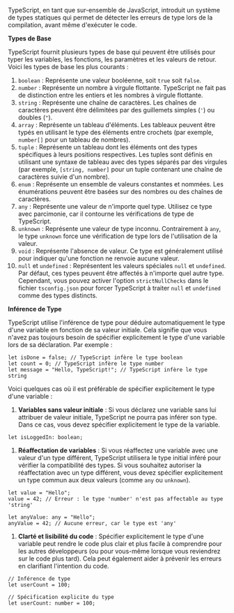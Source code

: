 TypeScript, en tant que sur-ensemble de JavaScript, introduit un système de types statiques qui permet de détecter les erreurs de type lors de la compilation, avant même d'exécuter le code. 

**Types de Base**

TypeScript fournit plusieurs types de base qui peuvent être utilisés pour typer les variables, les fonctions, les paramètres et les valeurs de retour. Voici les types de base les plus courants :

1. `boolean` : Représente une valeur booléenne, soit `true` soit `false`.
2. `number` : Représente un nombre à virgule flottante. TypeScript ne fait pas de distinction entre les entiers et les nombres à virgule flottante.
3. `string` : Représente une chaîne de caractères. Les chaînes de caractères peuvent être délimitées par des guillemets simples (`'`) ou doubles (`"`).
4. `array` : Représente un tableau d'éléments. Les tableaux peuvent être typés en utilisant le type des éléments entre crochets (par exemple, `number[]` pour un tableau de nombres).
5. `tuple` : Représente un tableau dont les éléments ont des types spécifiques à leurs positions respectives. Les tuples sont définis en utilisant une syntaxe de tableau avec des types séparés par des virgules (par exemple, `[string, number]` pour un tuple contenant une chaîne de caractères suivie d'un nombre).
6. `enum` : Représente un ensemble de valeurs constantes et nommées. Les énumérations peuvent être basées sur des nombres ou des chaînes de caractères.
7. `any` : Représente une valeur de n'importe quel type. Utilisez ce type avec parcimonie, car il contourne les vérifications de type de TypeScript.
8. `unknown` : Représente une valeur de type inconnu. Contrairement à `any`, le type `unknown` force une vérification de type lors de l'utilisation de la valeur.
9. `void` : Représente l'absence de valeur. Ce type est généralement utilisé pour indiquer qu'une fonction ne renvoie aucune valeur.
10. `null` et `undefined` : Représentent les valeurs spéciales `null` et `undefined`. Par défaut, ces types peuvent être affectés à n'importe quel autre type. Cependant, vous pouvez activer l'option `strictNullChecks` dans le fichier `tsconfig.json` pour forcer TypeScript à traiter `null` et `undefined` comme des types distincts.

**Inférence de Type**

TypeScript utilise l'inférence de type pour déduire automatiquement le type d'une variable en fonction de sa valeur initiale. Cela signifie que vous n'avez pas toujours besoin de spécifier explicitement le type d'une variable lors de sa déclaration. Par exemple :

```tsx
let isDone = false; // TypeScript infère le type boolean
let count = 0; // TypeScript infère le type number
let message = "Hello, TypeScript!"; // TypeScript infère le type string

```

Voici quelques cas où il est préférable de spécifier explicitement le type d'une variable :

1. **Variables sans valeur initiale** : Si vous déclarez une variable sans lui attribuer de valeur initiale, TypeScript ne pourra pas inférer son type. Dans ce cas, vous devez spécifier explicitement le type de la variable.

```tsx
let isLoggedIn: boolean;

```

1. **Réaffectation de variables** : Si vous réaffectez une variable avec une valeur d'un type différent, TypeScript utilisera le type initial inféré pour vérifier la compatibilité des types. Si vous souhaitez autoriser la réaffectation avec un type différent, vous devez spécifier explicitement un type commun aux deux valeurs (comme `any` ou `unknown`).

```tsx
let value = "Hello";
value = 42; // Erreur : le type 'number' n'est pas affectable au type 'string'

let anyValue: any = "Hello";
anyValue = 42; // Aucune erreur, car le type est 'any'

```

1. **Clarté et lisibilité du code** : Spécifier explicitement le type d'une variable peut rendre le code plus clair et plus facile à comprendre pour les autres développeurs (ou pour vous-même lorsque vous reviendrez sur le code plus tard). Cela peut également aider à prévenir les erreurs en clarifiant l'intention du code.

```tsx
// Inférence de type
let userCount = 100;

// Spécification explicite du type
let userCount: number = 100;

```